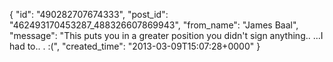  {
   "id": "490282707674333",
   "post_id": "462493170453287_488326607869943",
   "from_name": "James Baal",
   "message": "This puts you in a greater position you didn't sign anything.. ...I had to.. . :(",
   "created_time": "2013-03-09T15:07:28+0000"
 }
